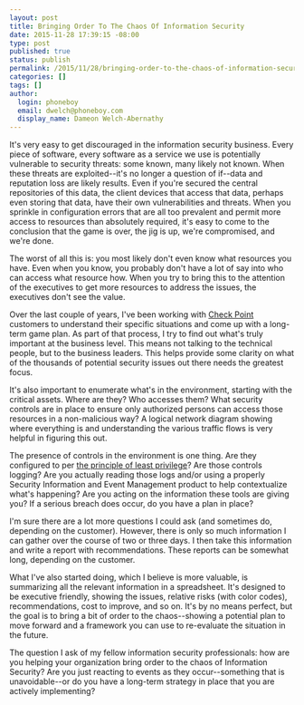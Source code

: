 ```yaml
---
layout: post
title: Bringing Order To The Chaos Of Information Security
date: 2015-11-28 17:39:15 -08:00
type: post
published: true
status: publish
permalink: /2015/11/28/bringing-order-to-the-chaos-of-information-security/
categories: []
tags: []
author:
  login: phoneboy
  email: dwelch@phoneboy.com
  display_name: Dameon Welch-Abernathy
---
```

It's very easy to get discouraged in the information security business. Every piece of software, every software as a service we use is potentially vulnerable to security threats: some known, many likely not known. When these threats are exploited--it's no longer a question of if--data and reputation loss are likely results. Even if you're secured the central repositories of this data, the client devices that access that data, perhaps even storing that data, have their own vulnerabilities and threats. When you sprinkle in configuration errors that are all too prevalent and permit more access to resources than absolutely required, it's easy to come to the conclusion that the game is over, the jig is up, we're compromised, and we're done.

The worst of all this is: you most likely don't even know what resources you have. Even when you know, you probably don't have a lot of say into who can access what resource how. When you try to bring this to the attention of the executives to get more resources to address the issues, the executives don't see the value. 

Over the last couple of years, I've been working with [Check Point](http://checkpoint.com) customers to understand their specific situations and come up with a long-term game plan. As part of that process, I try to find out what's truly important at the business level. This means not talking to the technical people, but to the business leaders. This helps provide some clarity on what of the thousands of potential security issues out there needs the greatest focus. 

It's also important to enumerate what's in the environment, starting with the critical assets. Where are they? Who accesses them? What security controls are in place to ensure only authorized persons can access those resources in a non-malicious way? A logical network diagram showing where everything is and understanding the various traffic flows is very helpful in figuring this out. 

The presence of controls in the environment is one thing. Are they configured to per [the principle of least privilege](/2015/08/06/all-the-security-tools-in-the-world-wont-help-if-you-dont-do-this/)? Are those controls logging? Are you actually reading those logs and/or using a properly Security Information and Event Management product to help contextualize what's happening? Are you acting on the information these tools are giving you? If a serious breach does occur, do you have a plan in place? 

I'm sure there are a lot more questions I could ask (and sometimes do, depending on the customer). However, there is only so much information I can gather over the course of two or three days. I then take this information and write a report with recommendations. These reports can be somewhat long, depending on the customer.

What I've also started doing, which I believe is more valuable, is summarizing all the relevant information in a spreadsheet. It's designed to be executive friendly, showing the issues, relative risks (with color codes), recommendations, cost to improve, and so on. It's by no means perfect, but the goal is to bring a bit of order to the chaos--showing a potential plan to move forward and a framework you can use to re-evaluate the situation in the future.

The question I ask of my fellow information security professionals: how are you helping your organization bring order to the chaos of Information Security? Are you just reacting to events as they occur--something that is unavoidable--or do you have a long-term strategy in place that you are actively implementing?
